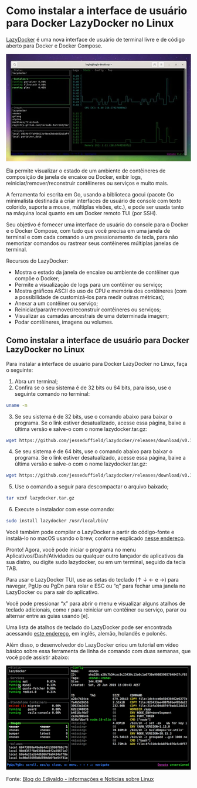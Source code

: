 # Como instalar a interface de usuário para Docker LazyDocker no Linux

[LazyDocker](https://github.com/jesseduffield/lazydocker) é uma nova interface de usuário de terminal livre e de código aberto para Docker e Docker Compose.

![Interface LazyDocker](../img/interface-lazydocker.jpg "Interface lazyDocker")

Ela permite visualizar o estado de um ambiente de contêineres de composição de janela de encaixe ou Docker, exibir logs, reiniciar/remover/reconstruir contêineres ou serviços e muito mais.

A ferramenta foi escrita em Go, usando a biblioteca gocui (pacote Go minimalista destinada a criar interfaces de usuário de console com texto colorido, suporte a mouse, múltiplas visões, etc.), e pode ser usada tanto na máquina local quanto em um Docker remoto TUI (por SSH).

Seu objetivo é fornecer uma interface de usuário do console para o Docker e o Docker Compose, com tudo que você precisa em uma janela de terminal e com cada comando a um pressionamento de tecla, para não memorizar comandos ou rastrear seus contêineres múltiplas janelas de terminal.

Recursos do LazyDocker:

- Mostra o estado da janela de encaixe ou ambiente de contêiner que compõe o Docker;
- Permite a visualização de logs para um contêiner ou serviço;
- Mostra gráficos ASCII do uso de CPU e memória dos contêineres (com a possibilidade de customizá-los para medir outras métricas);
- Anexar a um contêiner ou serviço;
- Reiniciar/parar/remover/reconstruir contêineres ou serviços;
- Visualizar as camadas ancestrais de uma determinada imagem;
- Podar contêineres, imagens ou volumes.

## Como instalar a interface de usuário para Docker LazyDocker no Linux

Para instalar a interface de usuário para Docker LazyDocker no Linux, faça o seguinte:

1. Abra um terminal;
2. Confira se o seu sistema é de 32 bits ou 64 bits, para isso, use o seguinte comando no terminal:
 ```bash
uname -m
```
3. Se seu sistema é de 32 bits, use o comando abaixo para baixar o programa. Se o link estiver desatualizado, acesse essa página, baixe a última versão e salve-o com o nome lazydocker.tar.gz:
```bash 
wget https://github.com/jesseduffield/lazydocker/releases/download/v0.18.1/lazydocker_0.18.1_Linux_x86.tar.gz -O lazydocker.tar.gz
```
4. Se seu sistema é de 64 bits, use o comando abaixo para baixar o programa. Se o link estiver desatualizado, acesse essa página, baixe a última versão e salve-o com o nome lazydocker.tar.gz:
```bash
wget https://github.com/jesseduffield/lazydocker/releases/download/v0.18.1/lazydocker_0.18.1_Linux_x86_64.tar.gz -O lazydocker.tar.gz
```
5. Use o comando a seguir para descompactar o arquivo baixado; 
```bash
tar vzxf lazydocker.tar.gz
```
6. Execute o instalador com esse comando:  
```bash
sudo install lazydocker /usr/local/bin/
```
Você também pode compilar o LazyDocker a partir do código-fonte e instalá-lo no macOS usando o brew, conforme explicado [nesse endereço](https://github.com/jesseduffield/lazydocker#installation).

Pronto! Agora, você pode iniciar o programa no menu Aplicativos/Dash/Atividades ou qualquer outro lançador de aplicativos da sua distro, ou digite sudo lazydocker, ou em um terminal, seguido da tecla TAB.

Para usar o LazyDocker TUI, use as setas do teclado (↑ ↓ ← e →) para navegar, PgUp ou PgDn para rolar e ESC ou “q” para fechar uma janela no LazyDocker ou para sair do aplicativo.

Você pode pressionar “x” para abrir o menu e visualizar alguns atalhos de teclado adicionais, como r para reiniciar um contêiner ou serviço, parar ou alternar entre as guias usando [e].

Uma lista de atalhos de teclado do LazyDocker pode ser encontrada acessando [este endereço](https://github.com/jesseduffield/lazydocker/tree/master/docs/keybindings), em inglês, alemão, holandês e polonês.

Além disso, o desenvolvedor do LazyDocker criou um tutorial em vídeo básico sobre essa ferramenta de linha de comando com duas semanas, que você pode assistir abaixo:

![LazyDocker no Linux](../img/lazydocker-no-linux.gif "LazyDocker no Linux")

Fonte: [Blog do Edivaldo - informações e Notícias sobre Linux](https://www.edivaldobrito.com.br/interface-de-usuario-para-docker-lazydocker-no-linux/)
